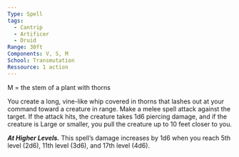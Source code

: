 ```yaml
---
Type: Spell
tags:
  - Cantrip
  - Artificer
  - Druid
Range: 30ft
Components: V, S, M
School: Transmutation
Ressource: 1 action
---
```

M = the stem of a plant with thorns

You create a long, vine-like whip covered in thorns that lashes out at your command toward a creature in range. Make a melee spell attack against the target. If the attack hits, the creature takes 1d6 piercing damage, and if the creature is Large or smaller, you pull the creature up to 10 feet closer to you.

**_At Higher Levels._** This spell’s damage increases by 1d6 when you reach 5th level (2d6), 11th level (3d6), and 17th level (4d6).